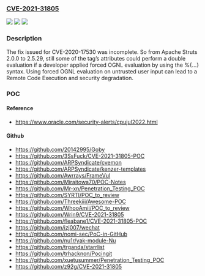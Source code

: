 ### [CVE-2021-31805](https://cve.mitre.org/cgi-bin/cvename.cgi?name=CVE-2021-31805)
![](https://img.shields.io/static/v1?label=Product&message=Apache%20Struts&color=blue)
![](https://img.shields.io/static/v1?label=Version&message=n%2Fa&color=blue)
![](https://img.shields.io/static/v1?label=Vulnerability&message=CWE-917%20Improper%20Neutralization%20of%20Special%20Elements%20used%20in%20an%20Expression%20Language%20Statement%20('Expression%20Language%20Injection')&color=brighgreen)

### Description

The fix issued for CVE-2020-17530 was incomplete. So from Apache Struts 2.0.0 to 2.5.29, still some of the tag’s attributes could perform a double evaluation if a developer applied forced OGNL evaluation by using the %{...} syntax. Using forced OGNL evaluation on untrusted user input can lead to a Remote Code Execution and security degradation.

### POC

#### Reference
- https://www.oracle.com/security-alerts/cpujul2022.html

#### Github
- https://github.com/20142995/Goby
- https://github.com/3SsFuck/CVE-2021-31805-POC
- https://github.com/ARPSyndicate/cvemon
- https://github.com/ARPSyndicate/kenzer-templates
- https://github.com/Awrrays/FrameVul
- https://github.com/Miraitowa70/POC-Notes
- https://github.com/Mr-xn/Penetration_Testing_POC
- https://github.com/SYRTI/POC_to_review
- https://github.com/Threekiii/Awesome-POC
- https://github.com/WhooAmii/POC_to_review
- https://github.com/Wrin9/CVE-2021-31805
- https://github.com/fleabane1/CVE-2021-31805-POC
- https://github.com/izj007/wechat
- https://github.com/nomi-sec/PoC-in-GitHub
- https://github.com/nu1r/yak-module-Nu
- https://github.com/trganda/starrlist
- https://github.com/trhacknon/Pocingit
- https://github.com/xuetusummer/Penetration_Testing_POC
- https://github.com/z92g/CVE-2021-31805

